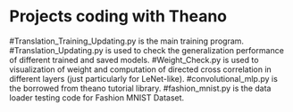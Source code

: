 # Projects coding with Theano
#Translation_Training_Updating.py is the main training program.
#Translation_Updating.py is used to check the generalization performance of different trained and saved models.
#Weight_Check.py is used to visualization of weight and computation of directed cross correlation in different layers (just particularly for LeNet-like).
#convolutional_mlp.py is the borrowed from theano tutorial library.
#fashion_mnist.py is the data loader testing code for Fashion MNIST Dataset.
